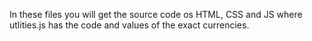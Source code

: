 
In these files you will get the source code os HTML, CSS and JS where utlities.js has the code and values of the exact currencies.
